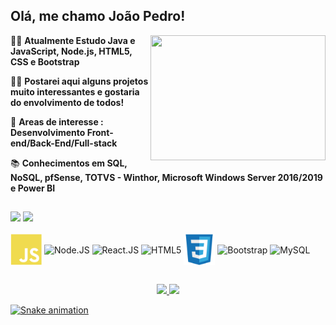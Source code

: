 ## **Olá, me chamo João Pedro!**
<img align='right' src="https://cdn.discordapp.com/attachments/545475937186217994/940412897950064670/netero-heart.gif" height = 200 width="280">

👨‍🎓  **Atualmente Estudo Java e JavaScript, Node.js, HTML5, CSS e Bootstrap** 

🐱‍🏍 **Postarei aqui alguns projetos muito interessantes e gostaria do envolvimento de todos!**

👔  **Areas de interesse : Desenvolvimento Front-end/Back-End/Full-stack**

📚  **Conhecimentos em SQL, NoSQL, pfSense, TOTVS - Winthor, Microsoft Windows Server 2016/2019 e Power BI**

## 
<div>
  <a href = "mailto:joao_entreprise@hotmail.com"><img src="https://img.shields.io/badge/Microsoft_Outlook-0078D4?style=for-the-badge&logo=microsoft-outlook&logoColor=white"></a>
  <a href=https://www.linkedin.com/in/joao-dev-starter target="_blank"><img src="https://img.shields.io/badge/-LinkedIn-%230077B5?style=for-the-badge&logo=linkedin&logoColor=white" target="_blank"></a> 
</div


##

<div style="display: inline_block"><br>
  <img align="center" alt="Java Script" height="50" width="50" src="https://raw.githubusercontent.com/devicons/devicon/master/icons/javascript/javascript-plain.svg">
  <img align="center" alt="Node.JS" height="50" width="50" src="https://cdn.jsdelivr.net/gh/devicons/devicon/icons/nodejs/nodejs-plain-wordmark.svg" />				   <img align="center" alt="React.JS" height="50" width="50" src="https://cdn.jsdelivr.net/gh/devicons/devicon/icons/react/react-original-wordmark.svg" />
  <img align="center" alt="HTML5" height="50" width="50" src="https://cdn.jsdelivr.net/gh/devicons/devicon/icons/html5/html5-original.svg" />		
  <img align="center" alt="CSS" height="50" width="50" src="https://raw.githubusercontent.com/devicons/devicon/master/icons/css3/css3-original.svg">
  <img align="center" alt="Bootstrap" height="50" width="50" src="https://cdn.jsdelivr.net/gh/devicons/devicon/icons/bootstrap/bootstrap-plain-wordmark.svg" />
	<img align="center" alt="MySQL" height="50" width="50" src="https://cdn.jsdelivr.net/gh/devicons/devicon/icons/mysql/mysql-original-wordmark.svg" />
</div>
																																		 
##
																																					 
<div align="center">
  <a href="https://github.com/JoaoPDeveloper">
  <img height="160cm" src="https://github-readme-stats.vercel.app/api?username=JoaoPDeveloper&show_icons=true&theme=dark&include_all_commits=true&count_private=true"/>
  <img height="160em" src="https://github-readme-stats.vercel.app/api/top-langs/?username=JoaoPDeveloper&layout=compact&langs_count=7&theme=dark"/>
</div>			
																																			   
																																			   
 ![Snake animation](https://github.com/JoaoPDeveloper/JoaoPDeveloper/blob/output/github-contribution-grid-snake.svg)
